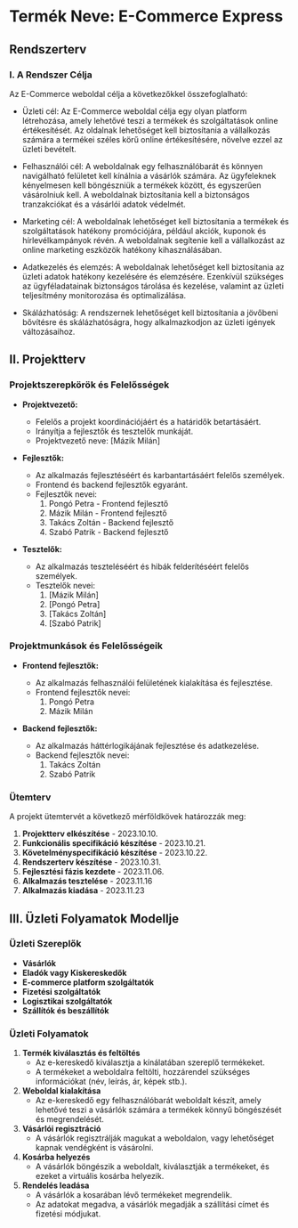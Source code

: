 # Termék Neve: E-Commerce Express

## Rendszerterv

### I. A Rendszer Célja

Az E-Commerce weboldal célja a következőkkel összefoglalható:

- Üzleti cél: Az E-Commerce weboldal célja egy olyan platform létrehozása, amely lehetővé teszi a termékek és szolgáltatások online értékesítését. Az oldalnak lehetőséget kell biztosítania a vállalkozás számára a termékei széles körű online értékesítésére, növelve ezzel az üzleti bevételt.

- Felhasználói cél: A weboldalnak egy felhasználóbarát és könnyen navigálható felületet kell kínálnia a vásárlók számára. Az ügyfeleknek kényelmesen kell böngészniük a termékek között, és egyszerűen vásárolniuk kell. A weboldalnak biztosítania kell a biztonságos tranzakciókat és a vásárlói adatok védelmét.

- Marketing cél: A weboldalnak lehetőséget kell biztosítania a termékek és szolgáltatások hatékony promóciójára, például akciók, kuponok és hírlevélkampányok révén. A weboldalnak segítenie kell a vállalkozást az online marketing eszközök hatékony kihasználásában.

- Adatkezelés és elemzés: A weboldalnak lehetőséget kell biztosítania az üzleti adatok hatékony kezelésére és elemzésére. Ezenkívül szükséges az ügyféladatainak biztonságos tárolása és kezelése, valamint az üzleti teljesítmény monitorozása és optimalizálása.

- Skálázhatóság: A rendszernek lehetőséget kell biztosítania a jövőbeni bővítésre és skálázhatóságra, hogy alkalmazkodjon az üzleti igények változásaihoz.

## II. Projektterv

### Projektszerepkörök és Felelősségek

- **Projektvezető:**

  - Felelős a projekt koordinációjáért és a határidők betartásáért.
  - Irányítja a fejlesztők és tesztelők munkáját.
  - Projektvezető neve: [Mázik Milán]

- **Fejlesztők:**

  - Az alkalmazás fejlesztéséért és karbantartásáért felelős személyek.
  - Frontend és backend fejlesztők egyaránt.
  - Fejlesztők nevei:
    1. Pongó Petra - Frontend fejlesztő
    2. Mázik Milán - Frontend fejlesztő
    3. Takács Zoltán - Backend fejlesztő
    4. Szabó Patrik - Backend fejlesztő

- **Tesztelők:**
  - Az alkalmazás teszteléséért és hibák felderítéséért felelős személyek.
  - Tesztelők nevei:
    1. [Mázik Milán]
    2. [Pongó Petra]
    3. [Takács Zoltán]
    4. [Szabó Patrik]

### Projektmunkások és Felelősségeik

- **Frontend fejlesztők:**

  - Az alkalmazás felhasználói felületének kialakítása és fejlesztése.
  - Frontend fejlesztők nevei:
    1. Pongó Petra
    2. Mázik Milán

- **Backend fejlesztők:**
  - Az alkalmazás háttérlogikájának fejlesztése és adatkezelése.
  - Backend fejlesztők nevei:
    1. Takács Zoltán
    2. Szabó Patrik

### Ütemterv

A projekt ütemtervét a következő mérföldkövek határozzák meg:

1. **Projektterv elkészítése** - 2023.10.10.
2.  **Funkcionális specifikáció készítése** - 2023.10.21.
3.  **Követelményspecifikáció készítése** - 2023.10.22.
4.  **Rendszerterv készítése** - 2023.10.31.
5.  **Fejlesztési fázis kezdete** - 2023.11.06.
6.  **Alkalmazás tesztelése** - 2023.11.16
7.  **Alkalmazás kiadása** - 2023.11.23

## III. Üzleti Folyamatok Modellje

### Üzleti Szereplők

- **Vásárlók**
- **Eladók vagy Kiskereskedők**
- **E-commerce platform szolgáltatók**
- **Fizetési szolgáltatók**
- **Logisztikai szolgáltatók**
- **Szállítók és beszállítók**

### Üzleti Folyamatok

1. **Termék kiválasztás és feltöltés**
   - Az e-kereskedő kiválasztja a kínálatában szereplő termékeket.
   - A termékeket a weboldalra feltölti, hozzárendel szükséges információkat (név, leírás, ár, képek stb.).
2. **Weboldal kialakítása**
   - Az e-kereskedő egy felhasználóbarát weboldalt készít, amely lehetővé teszi a vásárlók számára a termékek könnyű böngészését és megrendelését.
3. **Vásárlói regisztráció**
   - A vásárlók regisztrálják magukat a weboldalon, vagy lehetőséget kapnak vendégként is vásárolni.
4. **Kosárba helyezés**
   - A vásárlók böngészik a weboldalt, kiválasztják a termékeket, és ezeket a virtuális kosárba helyezik.
5. **Rendelés leadása**
   - A vásárlók a kosarában lévő termékeket megrendelik.
   - Az adatokat megadva, a vásárlók megadják a szállítási címet és fizetési módjukat.

